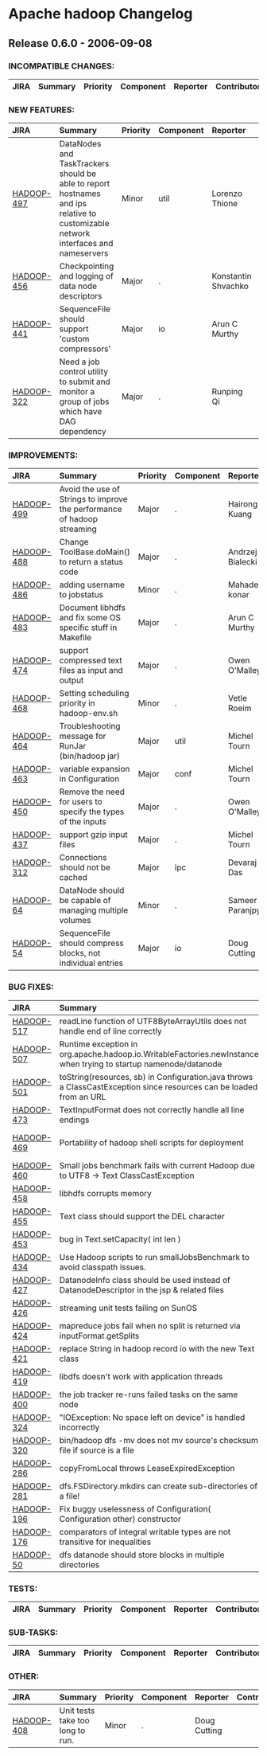 
<!---
# Licensed to the Apache Software Foundation (ASF) under one
# or more contributor license agreements.  See the NOTICE file
# distributed with this work for additional information
# regarding copyright ownership.  The ASF licenses this file
# to you under the Apache License, Version 2.0 (the
# "License"); you may not use this file except in compliance
# with the License.  You may obtain a copy of the License at
#
#     http://www.apache.org/licenses/LICENSE-2.0
#
# Unless required by applicable law or agreed to in writing, software
# distributed under the License is distributed on an "AS IS" BASIS,
# WITHOUT WARRANTIES OR CONDITIONS OF ANY KIND, either express or implied.
# See the License for the specific language governing permissions and
# limitations under the License.
-->
# Apache hadoop Changelog

## Release 0.6.0 - 2006-09-08

### INCOMPATIBLE CHANGES:

| JIRA | Summary | Priority | Component | Reporter | Contributor |
|:---- |:---- | :--- |:---- |:---- |:---- |


### NEW FEATURES:

| JIRA | Summary | Priority | Component | Reporter | Contributor |
|:---- |:---- | :--- |:---- |:---- |:---- |
| [HADOOP-497](https://issues.apache.org/jira/browse/HADOOP-497) | DataNodes and TaskTrackers should be able to report hostnames and ips relative to customizable network interfaces and nameservers |  Minor | util | Lorenzo Thione | Lorenzo Thione |
| [HADOOP-456](https://issues.apache.org/jira/browse/HADOOP-456) | Checkpointing and logging of data node descriptors |  Major | . | Konstantin Shvachko | Konstantin Shvachko |
| [HADOOP-441](https://issues.apache.org/jira/browse/HADOOP-441) | SequenceFile should support 'custom compressors' |  Major | io | Arun C Murthy | Arun C Murthy |
| [HADOOP-322](https://issues.apache.org/jira/browse/HADOOP-322) | Need a job control utility to submit and monitor a group of jobs which have DAG dependency |  Major | . | Runping Qi | Runping Qi |


### IMPROVEMENTS:

| JIRA | Summary | Priority | Component | Reporter | Contributor |
|:---- |:---- | :--- |:---- |:---- |:---- |
| [HADOOP-499](https://issues.apache.org/jira/browse/HADOOP-499) | Avoid the use of Strings to improve the  performance of hadoop streaming |  Major | . | Hairong Kuang | Hairong Kuang |
| [HADOOP-488](https://issues.apache.org/jira/browse/HADOOP-488) | Change ToolBase.doMain() to return a status code |  Major | . | Andrzej Bialecki |  |
| [HADOOP-486](https://issues.apache.org/jira/browse/HADOOP-486) | adding username to jobstatus |  Minor | . | Mahadev konar | Mahadev konar |
| [HADOOP-483](https://issues.apache.org/jira/browse/HADOOP-483) | Document libhdfs and fix some OS specific stuff in Makefile |  Major | . | Arun C Murthy | Arun C Murthy |
| [HADOOP-474](https://issues.apache.org/jira/browse/HADOOP-474) | support compressed text files as input and output |  Major | . | Owen O'Malley | Owen O'Malley |
| [HADOOP-468](https://issues.apache.org/jira/browse/HADOOP-468) | Setting scheduling priority in hadoop-env.sh |  Minor | . | Vetle Roeim |  |
| [HADOOP-464](https://issues.apache.org/jira/browse/HADOOP-464) | Troubleshooting message for RunJar (bin/hadoop jar) |  Major | util | Michel Tourn |  |
| [HADOOP-463](https://issues.apache.org/jira/browse/HADOOP-463) | variable expansion in Configuration |  Major | conf | Michel Tourn |  |
| [HADOOP-450](https://issues.apache.org/jira/browse/HADOOP-450) | Remove the need for users to specify the types of the inputs |  Major | . | Owen O'Malley | Owen O'Malley |
| [HADOOP-437](https://issues.apache.org/jira/browse/HADOOP-437) | support gzip input files |  Major | . | Michel Tourn |  |
| [HADOOP-312](https://issues.apache.org/jira/browse/HADOOP-312) | Connections should not be cached |  Major | ipc | Devaraj Das | Devaraj Das |
| [HADOOP-64](https://issues.apache.org/jira/browse/HADOOP-64) | DataNode should be capable of managing multiple volumes |  Minor | . | Sameer Paranjpye | Milind Bhandarkar |
| [HADOOP-54](https://issues.apache.org/jira/browse/HADOOP-54) | SequenceFile should compress blocks, not individual entries |  Major | io | Doug Cutting | Arun C Murthy |


### BUG FIXES:

| JIRA | Summary | Priority | Component | Reporter | Contributor |
|:---- |:---- | :--- |:---- |:---- |:---- |
| [HADOOP-517](https://issues.apache.org/jira/browse/HADOOP-517) | readLine function of UTF8ByteArrayUtils does not handle end of line correctly |  Major | . | Hairong Kuang | Hairong Kuang |
| [HADOOP-507](https://issues.apache.org/jira/browse/HADOOP-507) | Runtime exception in org.apache.hadoop.io.WritableFactories.newInstance when trying to startup namenode/datanode |  Major | util | Arun C Murthy | Owen O'Malley |
| [HADOOP-501](https://issues.apache.org/jira/browse/HADOOP-501) | toString(resources, sb) in Configuration.java throws a ClassCastException since resources can be loaded from an URL |  Minor | . | Thomas Friol |  |
| [HADOOP-473](https://issues.apache.org/jira/browse/HADOOP-473) | TextInputFormat does not correctly handle all line endings |  Major | . | Dennis Kubes |  |
| [HADOOP-469](https://issues.apache.org/jira/browse/HADOOP-469) | Portability of hadoop shell scripts for deployment |  Major | . | Jean-Baptiste Quenot |  |
| [HADOOP-460](https://issues.apache.org/jira/browse/HADOOP-460) | Small jobs benchmark fails with current Hadoop due to UTF8 -\> Text ClassCastException |  Major | . | Sanjay Dahiya |  |
| [HADOOP-458](https://issues.apache.org/jira/browse/HADOOP-458) | libhdfs corrupts memory |  Major | . | Christian Kunz | Konstantin Shvachko |
| [HADOOP-455](https://issues.apache.org/jira/browse/HADOOP-455) | Text class should support the DEL character |  Major | io | Hairong Kuang | Hairong Kuang |
| [HADOOP-453](https://issues.apache.org/jira/browse/HADOOP-453) | bug in Text.setCapacity( int len ) |  Minor | . | Sami Siren |  |
| [HADOOP-434](https://issues.apache.org/jira/browse/HADOOP-434) | Use Hadoop scripts to run smallJobsBenchmark to avoid classpath issues. |  Major | . | Sanjay Dahiya | Sanjay Dahiya |
| [HADOOP-427](https://issues.apache.org/jira/browse/HADOOP-427) | DatanodeInfo class should be used instead of DatanodeDescriptor in the jsp & related files |  Major | . | Devaraj Das | Devaraj Das |
| [HADOOP-426](https://issues.apache.org/jira/browse/HADOOP-426) | streaming unit tests failing on SunOS |  Major | . | Doug Cutting | Michel Tourn |
| [HADOOP-424](https://issues.apache.org/jira/browse/HADOOP-424) | mapreduce jobs fail when no split is returned via inputFormat.getSplits |  Major | . | Frédéric Bertin |  |
| [HADOOP-421](https://issues.apache.org/jira/browse/HADOOP-421) | replace String in hadoop record io with the new Text class |  Major | record | Owen O'Malley | Milind Bhandarkar |
| [HADOOP-419](https://issues.apache.org/jira/browse/HADOOP-419) | libdfs doesn't work with application threads |  Major | . | Christian Kunz | Owen O'Malley |
| [HADOOP-400](https://issues.apache.org/jira/browse/HADOOP-400) | the job tracker re-runs failed tasks on the same node |  Major | . | Owen O'Malley | Owen O'Malley |
| [HADOOP-324](https://issues.apache.org/jira/browse/HADOOP-324) | "IOException: No space left on device" is handled incorrectly |  Major | . | Konstantin Shvachko | Wendy Chien |
| [HADOOP-320](https://issues.apache.org/jira/browse/HADOOP-320) | bin/hadoop dfs -mv does not mv  source's checksum file if source is a file |  Major | . | Hairong Kuang | Hairong Kuang |
| [HADOOP-286](https://issues.apache.org/jira/browse/HADOOP-286) | copyFromLocal throws LeaseExpiredException |  Major | . | Runping Qi | Konstantin Shvachko |
| [HADOOP-281](https://issues.apache.org/jira/browse/HADOOP-281) | dfs.FSDirectory.mkdirs can create sub-directories of a file! |  Major | . | Sameer Paranjpye | Wendy Chien |
| [HADOOP-196](https://issues.apache.org/jira/browse/HADOOP-196) | Fix buggy uselessness of Configuration( Configuration other) constructor |  Major | conf | alan wootton |  |
| [HADOOP-176](https://issues.apache.org/jira/browse/HADOOP-176) | comparators of integral writable types are not transitive for inequalities |  Major | io | Dick King |  |
| [HADOOP-50](https://issues.apache.org/jira/browse/HADOOP-50) | dfs datanode should store blocks in multiple directories |  Major | . | Doug Cutting | Milind Bhandarkar |


### TESTS:

| JIRA | Summary | Priority | Component | Reporter | Contributor |
|:---- |:---- | :--- |:---- |:---- |:---- |


### SUB-TASKS:

| JIRA | Summary | Priority | Component | Reporter | Contributor |
|:---- |:---- | :--- |:---- |:---- |:---- |


### OTHER:

| JIRA | Summary | Priority | Component | Reporter | Contributor |
|:---- |:---- | :--- |:---- |:---- |:---- |
| [HADOOP-408](https://issues.apache.org/jira/browse/HADOOP-408) | Unit tests take too long to run. |  Minor | . | Doug Cutting |  |


